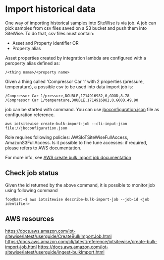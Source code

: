 # Import historical data

One way of importing historical samples into SiteWise is via job. A job can pick samples from csv files saved on a S3 bucket and push them into SiteWise.
To do that, csv files must contain:
* Asset and Property identifier
OR
* Property alias

Asset properties created by integration lambda are configured with a peroperty alias defined as:
 ```
 /<thing name>/<property name>
 ```

Given a thing called 'Compressor Car 1' with 2 properties (pressure, temperature), a possible csv to be used into data import job is:
 ```csv
/Compressor Car 1/pressure,DOUBLE,1714916982,0,GOOD,8.78
/Compressor Car 1/temperature,DOUBLE,1714916982,0,GOOD,49.90
 ```

job can be started with command. You can use [jboconfiguration.json](jboconfiguration.json) file as configuration reference.
```console
aws iotsitewise create-bulk-import-job --cli-input-json file://jboconfiguration.json
```

Role requires following policies: AWSIoTSiteWiseFullAccess, AmazonS3FullAccess. Is it possible to fine tune accesses: if required, please refers to AWS documentation.

For more info, see [AWS create bulk import job documentation](https://docs.aws.amazon.com/iot-sitewise/latest/userguide/CreateBulkImportJob.html)

## Check job status

Given the id returned by the above command, it is possible to monitor job using following command
```console
foo@bar:~$ aws iotsitewise describe-bulk-import-job --job-id <job identifier>
```

## AWS resources
https://docs.aws.amazon.com/iot-sitewise/latest/userguide/CreateBulkImportJob.html
https://docs.aws.amazon.com/cli/latest/reference/iotsitewise/create-bulk-import-job.html
https://docs.aws.amazon.com/iot-sitewise/latest/userguide/ingest-bulkImport.html
